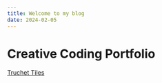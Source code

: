 ```yaml
---
title: Welcome to my blog
date: 2024-02-05
---
```

<h1>Creative Coding Portfolio</h1>
<a href="https://github.com/lolalolabob123/CreativeCodingWeb/blob/main/_posts/_05-30-2024-TruchetTiles.md">Truchet Tiles</a>
